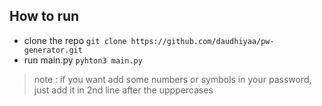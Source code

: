 ## How to run
- clone the repo ```git clone https://github.com/daudhiyaa/pw-generator.git```
- run main.py `pyhton3 main.py`

<blockquote> note : if you want add some numbers or symbols in your password, just add it in 2nd line after the upppercases </blockquote>